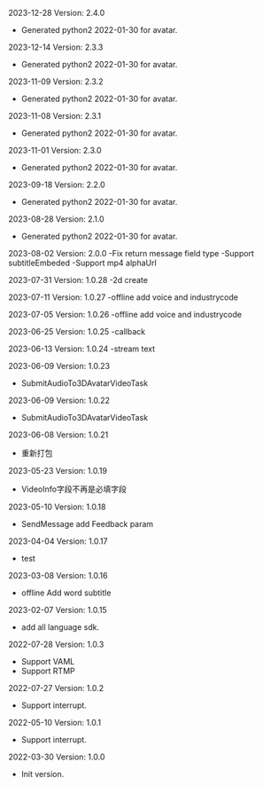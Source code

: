 2023-12-28 Version: 2.4.0
- Generated python2 2022-01-30 for avatar.

2023-12-14 Version: 2.3.3
- Generated python2 2022-01-30 for avatar.

2023-11-09 Version: 2.3.2
- Generated python2 2022-01-30 for avatar.

2023-11-08 Version: 2.3.1
- Generated python2 2022-01-30 for avatar.

2023-11-01 Version: 2.3.0
- Generated python2 2022-01-30 for avatar.

2023-09-18 Version: 2.2.0
- Generated python2 2022-01-30 for avatar.

2023-08-28 Version: 2.1.0
- Generated python2 2022-01-30 for avatar.

2023-08-02 Version: 2.0.0
-Fix return message field type
-Support subtitleEmbeded
-Support mp4 alphaUrl

2023-07-31 Version: 1.0.28
-2d create

2023-07-11 Version: 1.0.27
-offline add voice and industrycode

2023-07-05 Version: 1.0.26
-offline add voice and industrycode

2023-06-25 Version: 1.0.25
-callback

2023-06-13 Version: 1.0.24
-stream text

2023-06-09 Version: 1.0.23
- SubmitAudioTo3DAvatarVideoTask

2023-06-09 Version: 1.0.22
- SubmitAudioTo3DAvatarVideoTask

2023-06-08 Version: 1.0.21
- 重新打包

2023-05-23 Version: 1.0.19
- VideoInfo字段不再是必填字段

2023-05-10 Version: 1.0.18
- SendMessage add Feedback param

2023-04-04 Version: 1.0.17
- test

2023-03-08 Version: 1.0.16
- offline Add word subtitle

2023-02-07 Version: 1.0.15
- add all language sdk.

2022-07-28 Version: 1.0.3
- Support VAML
- Support RTMP

2022-07-27 Version: 1.0.2
- Support interrupt.

2022-05-10 Version: 1.0.1
- Support interrupt.

2022-03-30 Version: 1.0.0
- Init version.

